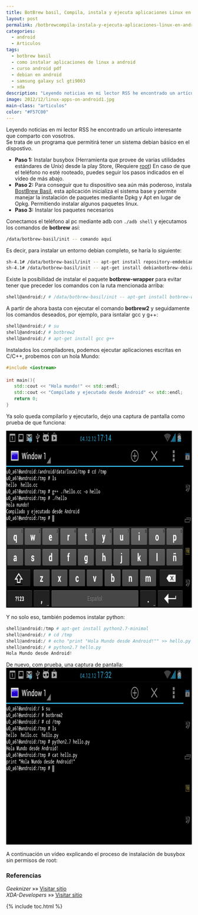 ```yaml
---
title: BotBrew basil, Compila, instala y ejecuta aplicaciones Linux en Android
layout: post
permalink: /botbrewcompila-instala-y-ejecuta-aplicaciones-linux-en-android/
categories:
  - android
  - Articulos
tags:
  - botbrew basil
  - como instalar aplicaciones de linux a android
  - curso android pdf
  - debian en android
  - samsung galaxy scl gti9003
  - xda
description: "Leyendo noticias en mi lector RSS he encontrado un artículo interesante que comparto con vosotros. Se trata de un programa que permitirá tener un sistema debian básico en el dispostivo."
image: 2012/12/linux-apps-on-android1.jpg
main-class: "articulos"
color: "#F57C00"
---
```

Leyendo noticias en mi lector RSS he encontrado un artículo interesante que comparto con vosotros.  
Se trata de un programa que permitirá tener un sistema debian básico en el dispostivo.

- **Paso 1:** Instalar busybox (Herramienta que provee de varias utilidades estándares de Unix) desde la play Store, (Requiere [root][1]) En caso de que el teléfono no esté rooteado, puedes seguir los pasos indicados en el vídeo de más abajo.
- **Paso 2:** Para conseguir que tu dispositivo sea aún más poderoso, instala <a href="https://play.google.com/store/apps/details?id=com.botbrew.basil">BostBrew Basil</a>, esta aplicación inicializa el sistema base y permite manejar la instalación de paquetes mediante Dpkg y Apt en lugar de Opkg. Permitiendo instalar algunos paquetes linux.
- **Paso 3:** Instalar los paquetes necesarios  

<!--ad-->

Conectamos el teléfono al pc mediante adb con `./adb shell` y ejecutamos los comandos de **botbrew** así:

```bash
/data/botbrew-basil/init -- comando aquí
```

Es decir, para instalar un entorno debian completo, se haría lo siguiente:

```bash
sh-4.1# /data/botbrew-basil/init -- apt-get install repository-emdebian
sh-4.1# /data/botbrew-basil/init -- apt-get install debianbotbrew-debian-minimal
```

Existe la posibilidad de instalar el paquete **botbrew-wrapper** para evitar tener que preceder los comandos con la ruta mencionada arriba:

```bash
shell@android:/ # /data/botbrew-basil/init -- apt-get install botbrew-wrapper
```

A partir de ahora basta con ejecutar el comando **botbrew2** y seguidamente los comandos deseados, por ejemplo, para isntalar gcc y g++:

```bash
shell@android:/ # su
shell@android:/ # botbrew2
shell@android:/ # apt-get install gcc g++
```

Instalados los compiladores, podemos ejecutar aplicaciones escritas en C/C++, probemos con un hola Mundo:

```cpp
#include <iostream>

int main(){
   std::cout << "Hola mundo!" << std::endl;
   std::cout << "Compilado y ejecutado desde Android" << std::endl;
   return 0;
}
```

Ya solo queda compilarlo y ejecutarlo, dejo una captura de pantalla como prueba de que funciona:

<img src="/assets/img/2012/12/Screenshot_2012-12-04-17-14-141.png" alt="" title="Compilando código C/C++ en android" width="800px" height="480px" />

Y no solo eso, también podemos instalar python:

```python
shell@android:/tmp # apt-get install python2.7-minimal
shell@android:/ # cd /tmp
shell@android:/ # echo "print "Hola Mundo desde Android!"" >> hello.py
shell@android:/ # python2.7 hello.py
Hola Mundo desde Android!
```

De nuevo, com prueba, una captura de pantalla:  
<img src="/assets/img/2012/12/Screenshot_2012-12-04-17-32-141.png" alt="" title="Ejecutando programas en python desde Android" width="800px" height="480px" />

A continuación un vídeo explicando el proceso de instalación de busybox sin permisos de root:

### Referencias

*Geeknizer* »» <a href="http://geeknizer.com/install-run-linux-applications-on-android/" target="_blank">Visitar sitio</a>  
*XDA-Developers* »» <a href="http://forum.xda-developers.com/showpost.php?p=26261600&postcount=119" target="_blank">Visitar sitio</a>

 [1]: /rootear-samsung-galaxy-s-gt-i9003/ "Rootear Samsung Galaxy S GT-I9003"

{% include toc.html %}
</iostream>